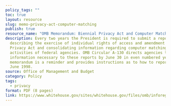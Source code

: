 ```yaml
---
policy_tags: ""
toc: true
layout: resource
slug: memo-privacy-act-computer-matching
publish: true
resource_name: "OMB Memorandum: Biennial Privacy Act and Computer Matching Reports"
description: Every two years the President is required to submit a report
  describing the exercise of individual rights of access and amendment under the
  Privacy Act and consolidating information regarding computer matching
  activities of federal agencies. OMB Circular A-130 directs agencies to submit
  information necessary to these reports by June 30 in even numbered years. This
  memorandum is a reminder and provides instructions as to how to report. Dated
  June 1998.
source: Office of Management and Budget
category: Policy
tags:
  - privacy
format: PDF (8 pages)
link: https://www.whitehouse.gov/sites/whitehouse.gov/files/omb/inforeg/inforeg/Datacall.pdf
---
```

